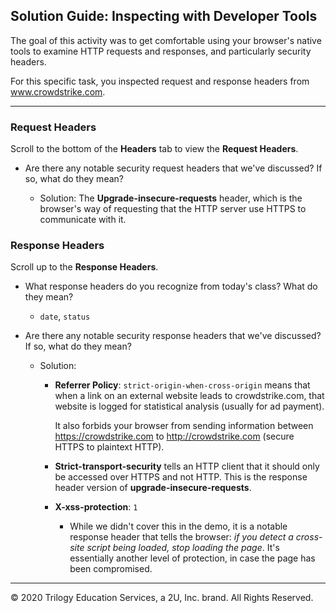 ## Solution Guide: Inspecting with Developer Tools

The goal of this activity was to get comfortable using your browser's native tools to examine HTTP requests and responses, and particularly security headers.

For this specific task, you inspected request and response headers from www.crowdstrike.com.

---

### Request Headers

 Scroll to the bottom of the **Headers** tab to view the **Request Headers**.

- Are there any notable security request headers that we've discussed? If so, what do they mean?

    - Solution: The **Upgrade-insecure-requests** header, which is the browser's way of requesting that the HTTP server use HTTPS to communicate with it.


### Response Headers

Scroll up to the **Response Headers**.

- What response headers do you recognize from today's class? What do they mean?

    - `date`, `status` 

- Are there any notable security response headers that we've discussed? If so, what do they mean?

    - Solution:

        - **Referrer Policy**: `strict-origin-when-cross-origin` means that when a link on an external website leads to crowdstrike.com, that website is logged for statistical analysis (usually for ad payment). 
        
            It also forbids your browser from sending information between https://crowdstrike.com to http://crowdstrike.com (secure HTTPS to plaintext HTTP).

        - **Strict-transport-security** tells an HTTP client that it should only be accessed over HTTPS and not HTTP. This is the response header version of **upgrade-insecure-requests**.

        - **X-xss-protection**: `1`

            - While we didn't cover this in the demo, it is a notable response header that tells the browser: *if you detect a cross-site script being loaded, stop loading the page*. It's essentially another level of protection, in case the page has been compromised.

--- 
© 2020 Trilogy Education Services, a 2U, Inc. brand. All Rights Reserved.
